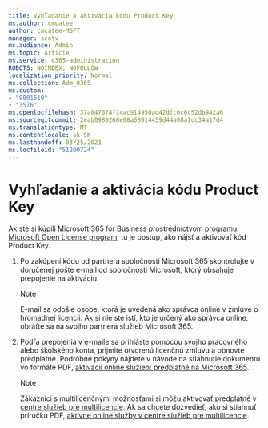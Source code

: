 ```yaml
---
title: Vyhľadanie a aktivácia kódu Product Key
ms.author: cmcatee
author: cmcatee-MSFT
manager: scotv
ms.audience: Admin
ms.topic: article
ms.service: o365-administration
ROBOTS: NOINDEX, NOFOLLOW
localization_priority: Normal
ms.collection: Adm_O365
ms.custom:
- "9001519"
- "3576"
ms.openlocfilehash: 37a847074f14ac914950ad42dfc0c6c52db942a6
ms.sourcegitcommit: 2eab0980268e08a58014459d44a08a1cc34a17d4
ms.translationtype: MT
ms.contentlocale: sk-SK
ms.lasthandoff: 03/25/2021
ms.locfileid: "51200724"
---
```

# <a name="find-and-activate-my-product-key"></a>Vyhľadanie a aktivácia kódu Product Key

Ak ste si kúpili Microsoft 365 for Business prostredníctvom [programu Microsoft Open License program](https://go.microsoft.com/fwlink/p/?LinkID=613298), tu je postup, ako nájsť a aktivovať kód Product Key.

1. Po zakúpení kódu od partnera spoločnosti Microsoft 365 skontrolujte v doručenej pošte e-mail od spoločnosti Microsoft, ktorý obsahuje prepojenie na aktiváciu.

    > [!NOTE]
    > E-mail sa odošle osobe, ktorá je uvedená ako správca online v zmluve o hromadnej licencii. Ak si nie ste istí, kto je určený ako správca online, obráťte sa na svojho partnera služieb Microsoft 365.
1. Podľa prepojenia v e-maile sa prihláste pomocou svojho pracovného alebo školského konta, prijmite otvorenú licenčnú zmluvu a obnovte predplatné. Podrobné pokyny nájdete v návode na stiahnutie dokumentu vo formáte PDF, [aktivácii online služieb: predplatné na Microsoft 365](https://go.microsoft.com/fwlink/p/?LinkId=618100).

    > [!NOTE]
    > Zákazníci s multilicenčnými možnosťami si môžu aktivovať predplatné v [centre služieb pre multilicencie](https://go.microsoft.com/fwlink/p/?LinkID=282016). Ak sa chcete dozvedieť, ako si stiahnuť príručku PDF, [aktívne online služby v centre služieb pre multilicencie](https://go.microsoft.com/fwlink/p/?LinkId=618096).